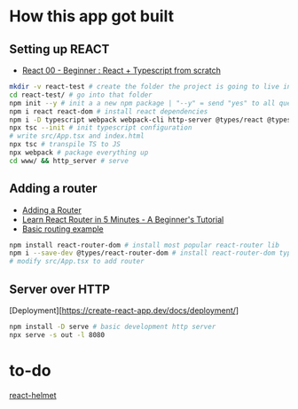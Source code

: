 # How this app got built

## Setting up REACT

- [React 00 - Beginner : React + Typescript from scratch](https://dev.to/nomoredeps/beginner-react-typescript-from-scratch-5dah)

```bash
mkdir -v react-test # create the folder the project is going to live in
cd react-test/ # go into that folder
npm init --y # init a a new npm package | "--y" = send "yes" to all questions
npm i react react-dom # install react dependencies
npm i -D typescript webpack webpack-cli http-server @types/react @types/react-dom # install dev dependencies (not to be included in final project result)
npx tsc --init # init typescript configuration
# write src/App.tsx and index.html
npx tsc # transpile TS to JS
npx webpack # package everything up
cd www/ && http_server # serve
```

## Adding a router

- [Adding a Router](https://create-react-app.dev/docs/adding-a-router/)
- [Learn React Router in 5 Minutes - A Beginner's Tutorial](https://www.freecodecamp.org/news/react-router-in-5-minutes/)
- [Basic routing example](https://reactrouter.com/web/example/basic)

```bash
npm install react-router-dom # install most popular react-router lib
npm i --save-dev @types/react-router-dom # install react-router-dom types
# modify src/App.tsx to add router

```

## Server over HTTP

[Deployment][https://create-react-app.dev/docs/deployment/]

```bash
npm install -D serve # basic development http server
npx serve -s out -l 8080
```

# to-do
[react-helmet](https://www.npmjs.com/package/react-helmet)